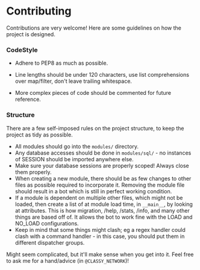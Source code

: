 # Contributing

Contributions are very welcome! Here are some guidelines on how the project is designed.

### CodeStyle

- Adhere to PEP8 as much as possible.

- Line lengths should be under 120 characters, use list comprehensions over map/filter, don't leave trailing whitespace.

- More complex pieces of code should be commented for future reference.

### Structure

There are a few self-imposed rules on the project structure, to keep the project as tidy as possible.
- All modules should go into the `modules/` directory.
- Any database accesses should be done in `modules/sql/` - no instances of SESSION should be imported anywhere else.
- Make sure your database sessions are properly scoped! Always close them properly.
- When creating a new module, there should be as few changes to other files as possible required to incorporate it.
Removing the module file should result in a bot which is still in perfect working condition.
- If a module is dependent on multiple other files, which might not be loaded, then create a list of at module
load time, in `__main__`, by looking at attributes. This is how migration, /help, /stats, /info, and many other things
are based off of. It allows the bot to work fine with the LOAD and NO_LOAD configurations.
- Keep in mind that some things might clash; eg a regex handler could clash with a command handler - in this case, you 
should put them in different dispatcher groups.

Might seem complicated, but it'll make sense when you get into it. Feel free to ask me for a hand/advice (in `@CLASSY_NETWORK`)!

